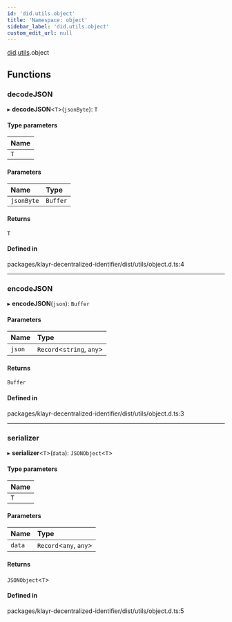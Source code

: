 ```yaml
---
id: 'did.utils.object'
title: 'Namespace: object'
sidebar_label: 'did.utils.object'
custom_edit_url: null
---
```


[did](did.md).[utils](did.utils.md).object

## Functions

### decodeJSON

▸ **decodeJSON**<`T`\>(`jsonByte`): `T`

#### Type parameters

| Name |
| :--- |
| `T`  |

#### Parameters

| Name       | Type     |
| :--------- | :------- |
| `jsonByte` | `Buffer` |

#### Returns

`T`

#### Defined in

packages/klayr-decentralized-identifier/dist/utils/object.d.ts:4

---

### encodeJSON

▸ **encodeJSON**(`json`): `Buffer`

#### Parameters

| Name   | Type                       |
| :----- | :------------------------- |
| `json` | `Record`<`string`, `any`\> |

#### Returns

`Buffer`

#### Defined in

packages/klayr-decentralized-identifier/dist/utils/object.d.ts:3

---

### serializer

▸ **serializer**<`T`\>(`data`): `JSONObject`<`T`\>

#### Type parameters

| Name |
| :--- |
| `T`  |

#### Parameters

| Name   | Type                    |
| :----- | :---------------------- |
| `data` | `Record`<`any`, `any`\> |

#### Returns

`JSONObject`<`T`\>

#### Defined in

packages/klayr-decentralized-identifier/dist/utils/object.d.ts:5
